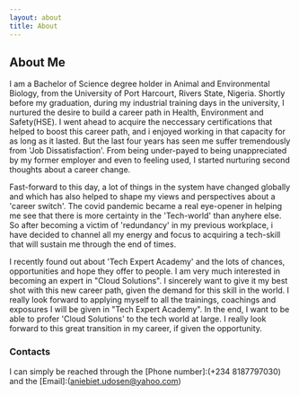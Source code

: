 ```yaml
---
layout: about
title: About
---
```


## About Me

I am a Bachelor of Science degree holder in Animal and Environmental Biology, from the University of Port Harcourt, Rivers State, Nigeria. Shortly before my graduation, during my industrial training days in the university, I nurtured the desire to build a career path in Health, Environment and Safety(HSE). I went ahead to acquire the neccessary certifications that helped to boost this career path, and i enjoyed working in that capacity for as long as it lasted. But the last four years has seen me suffer tremendously from 'Job Dissatisfaction'. From being under-payed to being unappreciated by my former employer and even to feeling used, I started nurturing second thoughts about a career change.

Fast-forward to this day, a lot of things in the system have changed globally and which has also helped to shape my views and perspectives about a 'career switch'. The covid pandemic became a real eye-opener in helping me see that there is more certainty in the 'Tech-world' than anyhere else. So after becoming a victim of 'redundancy' in my previous workplace, i have decided to channel all my energy and focus to acquiring a tech-skill that will sustain me through the end of times. 

I recently found out about 'Tech Expert Academy' and the lots of chances, opportunities and hope they offer to people. I am very much interested in becoming an expert in "Cloud Solutions". I sincerely want to give it my best shot with this new career path, given the demand for this skill in the world. I really look forward to applying myself to all the trainings, coachings and exposures I will be given in "Tech Expert Academy". In the end, I want to be able to profer 'Cloud Solutions' to the tech world at large. I really look forward to this great transition in my career, if given the opportunity.

### Contacts

I can simply be reached through the [Phone number]:(+234 8187797030) and the [Email]:(aniebiet.udosen@yahoo.com)
